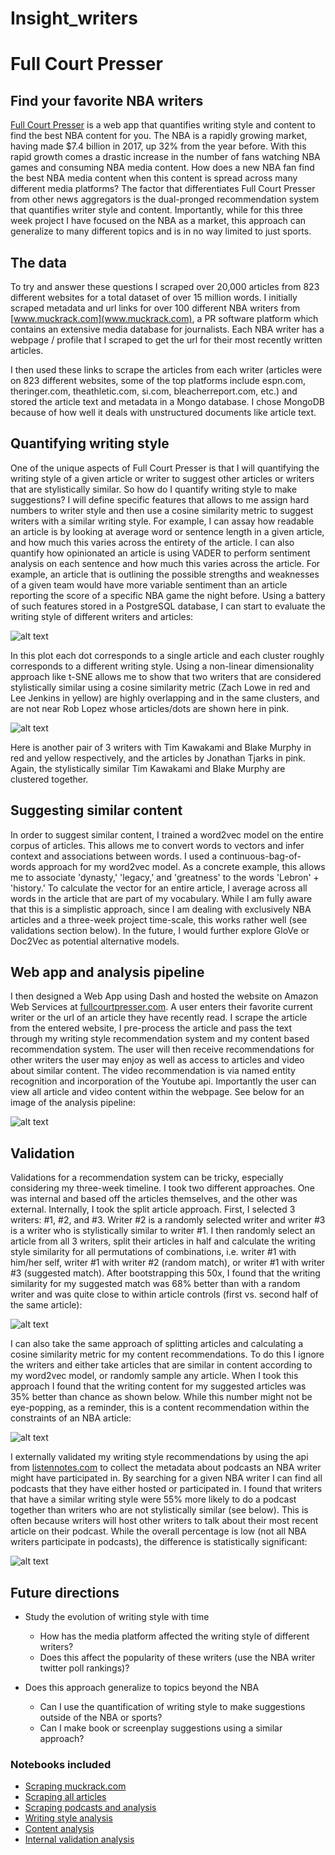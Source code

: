 # Insight_writers

# Full Court Presser

## Find your favorite NBA writers

[Full Court Presser](www.fullcourtpresser.com) is a web app that quantifies writing style and content to find the best NBA content for you. The NBA is a rapidly growing market, having made $7.4 billion in 2017, up 32% from the year before. With this rapid growth comes a drastic increase in the number of fans watching NBA games and consuming NBA media content. How does a new NBA fan find the best NBA media content when this content is spread across many different media platforms? The factor that differentiates Full Court Presser from other news aggregators is the dual-pronged recommendation system that quantifies writer style and content. Importantly, while for this three week project I have focused on the NBA as a market, this approach can generalize to many different topics and is in no way limited to just sports.

## The data

To try and answer these questions I scraped over 20,000 articles from 823 different websites for a total dataset of over 15 million words. I initially scraped metadata and url links for over 100 different NBA writers from [www.muckrack.com](www.muckrack.com), a PR software platform which contains an extensive media database for journalists. Each NBA writer has a webpage / profile that I scraped to get the url for their most recently written articles.

I then used these links to scrape the articles from each writer (articles were on 823 different websites, some of the top platforms include espn.com, theringer.com, theathletic.com, si.com, bleacherreport.com, etc.) and stored the article text and metadata in a Mongo database. I chose MongoDB because of how well it deals with unstructured documents like article text. 

## Quantifying writing style

One of the unique aspects of Full Court Presser is that I will quantifying the writing style of a given article or writer to suggest other articles or writers that are stylistically similar. So how do I quantify writing style to make suggestions? I will define specific features that allows to me assign hard numbers to writer style and then use a cosine similarity metric to suggest writers with a similar writing style. For example, I can assay how readable an article is by looking at average word or sentence length in a given article, and how much this varies across the entirety of the article. I can also quantify how opinionated an article is using VADER to perform sentiment analysis on each sentence and how much this varies across the article. For example, an article that is outlining the possible strengths and weaknesses of a given team would have more variable sentiment than an article reporting the score of a specific NBA game the night before. Using a battery of such features stored in a PostgreSQL database, I can start to evaluate the writing style of different writers and articles:

![alt text](figures/StyleAllArticles_black@4x-100.jpg)

In this plot each dot corresponds to a single article and each cluster roughly corresponds to a different writing style. Using a non-linear dimensionality approach like t-SNE allows me to show that two writers that are considered  stylistically similar using a cosine similarity metric (Zach Lowe in red and Lee Jenkins in yellow) are highly overlapping and in the same clusters, and are not near Rob Lopez whose articles/dots are shown here in pink.

![alt text](figures/tsne_2@4x-100.jpg)

Here is another pair of 3 writers with Tim Kawakami and Blake Murphy in red and yellow respectively, and the articles by Jonathan Tjarks in pink. Again, the stylistically similar Tim Kawakami and Blake Murphy are clustered together.

## Suggesting similar content

In order to suggest similar content, I trained a word2vec model on the entire corpus of articles. This allows me to convert words to vectors and infer context and associations between words. I used a continuous-bag-of-words approach for my word2vec model. As a concrete example, this allows me to associate 'dynasty,' 'legacy,' and 'greatness' to the words 'Lebron' + 'history.' To calculate the vector for an entire article, I average across all words in the article that are part of my vocabulary. While I am fully aware that this is a simplistic approach, since I am dealing with exclusively NBA articles and a three-week project time-scale, this works rather well (see validations section below). In the future, I would further explore GloVe or Doc2Vec as potential alternative models.

## Web app and analysis pipeline

I then designed a Web App using Dash and hosted the website on Amazon Web Services at [fullcourtpresser.com](www.fullcourtpresser.com). A user enters their favorite current writer or the url of an article they have recently read. I scrape the article from the entered website, I pre-process the article and pass the text through my writing style recommendation system and my content based recommendation system. The user will then receive recommendations for other writers the user may enjoy as well as access to articles and video about similar content. The video recommendation is via named entity recognition and incorporation of the Youtube api. Importantly the user can view all article and video content within the webpage. See below for an image of the analysis pipeline:

![alt text](figures/AnalysisPipeline.jpg)

## Validation

Validations for a recommendation system can be tricky, especially considering my three-week timeline. I took two different approaches. One was internal and based off the articles themselves, and the other was external. Internally, I took the split article approach. First, I selected 3 writers: #1, #2, and #3. Writer #2 is a randomly selected writer and writer #3 is a writer who is stylistically similar to writer #1. I then randomly select an article from all 3 writers, split their articles in half and calculate the writing style similarity for all permutations of combinations, i.e. writer #1 with him/her self, writer #1 with writer #2 (random match), or writer #1 with writer #3 (suggested match). After bootstrapping this 50x, I found that the writing similarity for my suggested match was 68% better than with a random writer and was quite close to within article controls (first vs. second half of the same article):

![alt text](figures/StyleValidation@4x-100.jpg)

I can also take the same approach of splitting articles and calculating a cosine similarity metric for my content recommendations. To do this I ignore the writers and either take articles that are similar in content according to my word2vec model, or randomly sample any article. When I took this approach I found that the writing content for my suggested articles was 35% better than chance as shown below. While this number might not be eye-popping, as a reminder, this is a content recommendation within the constraints of an NBA article:

![alt text](figures/ContentValidation@4x-100.jpg)

I externally validated my writing style recommendations by using the api from [listennotes.com](www.listennotes.com) to collect the metadata about podcasts an NBA writer might have participated in. By searching for a given NBA writer I can find all podcasts that they have either hosted or participated in. I found that writers that have a similar writing style were 55% more likely to do a podcast together than writers who are not stylistically similar (see below). This is often because writers will host other writers to talk about their most recent article on their podcast. While the overall percentage is low (not all NBA writers participate in podcasts), the difference is statistically significant:

![alt text](figures/ExternalValidation@4x-100.jpg)

## Future directions

* Study the evolution of writing style with time
	* How has the media platform affected the writing style of different writers?
	* Does this affect the popularity of these writers (use the NBA writer twitter poll rankings)?

* Does this approach generalize to topics beyond the NBA
	* Can I use the quantification of writing style to make suggestions outside of the NBA or sports?
	* Can I make book or screenplay suggestions using a similar approach?


### Notebooks included

* [Scraping muckrack.com](get_content/Test_getMuckrack.ipynb)
* [Scraping all articles](get_content/Test_ScrapeContent.ipynb)
* [Scraping podcasts and analysis](get_content/get_podcast_info_new.ipynb)
* [Writing style analysis](process_text/analyze_articles.ipynb)
* [Content analysis](get_content/content_comparison.ipynb)
* [Internal validation analysis](validation/validations_notebook.ipynb)










